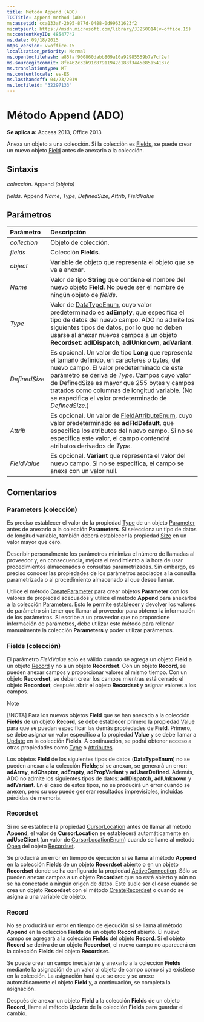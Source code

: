 ```yaml
---
title: Método Append (ADO)
TOCTitle: Append method (ADO)
ms:assetid: cca133af-2b95-877d-0488-0d99631623f2
ms:mtpsurl: https://msdn.microsoft.com/library/JJ250014(v=office.15)
ms:contentKeyID: 48547742
ms.date: 09/18/2015
mtps_version: v=office.15
localization_priority: Normal
ms.openlocfilehash: a85faf900860dabb809a10a92985559b7a7cf2ef
ms.sourcegitcommit: 8fe462c32b91c87911942c188f3445e85a54137c
ms.translationtype: MT
ms.contentlocale: es-ES
ms.lasthandoff: 04/23/2019
ms.locfileid: "32297133"
---
```

# <a name="append-method-ado"></a>Método Append (ADO)

**Se aplica a:** Access 2013, Office 2013

Anexa un objeto a una colección. Si la colección es [Fields](fields-collection-ado.md), se puede crear un nuevo objeto [Field](field-object-ado.md) antes de anexarlo a la colección.

## <a name="syntax"></a>Sintaxis

*colección*. Append *(objeto)*

*fields*. Append *Name*, *Type*, *DefinedSize*, *Attrib*, *FieldValue*

## <a name="parameters"></a>Parámetros

|Parámetro|Descripción|
|:--------|:----------|
|*collection* |Objeto de colección.|
|*fields* |Colección **Fields**.|
|*object* |Variable de objeto que representa el objeto que se va a anexar.|
|*Name* |Valor de tipo **String** que contiene el nombre del nuevo objeto **Field**. No puede ser el nombre de ningún objeto de *fields*.|
|*Type* |Valor de [DataTypeEnum](datatypeenum.md), cuyo valor predeterminado es **adEmpty**, que especifica el tipo de datos del nuevo campo. ADO no admite los siguientes tipos de datos, por lo que no deben usarse al anexar nuevos campos a un objeto **Recordset**: **adIDispatch**, **adIUnknown**, **adVariant**.|
|*DefinedSize* |Es opcional. Un valor de tipo **Long** que representa el tamaño definido, en caracteres o bytes, del nuevo campo. El valor predeterminado de este parámetro se deriva de *Type*. Campos cuyo valor de DefinedSize es mayor que 255 bytes y campos tratados como columnas de longitud variable. (No se especifica el valor predeterminado de *DefinedSize*.)|
|*Attrib* |Es opcional. Un valor de [FieldAttributeEnum](fieldattributeenum.md), cuyo valor predeterminado es **adFldDefault**, que especifica los atributos del nuevo campo. Si no se especifica este valor, el campo contendrá atributos derivados de *Type*.|
|*FieldValue* |Es opcional. **Variant** que representa el valor del nuevo campo. Si no se especifica, el campo se anexa con un valor null.|

## <a name="remarks"></a>Comentarios

### <a name="parameters-collection"></a>Parameters (colección)

Es preciso establecer el valor de la propiedad [Type](type-property-ado.md) de un objeto [Parameter](parameter-object-ado.md) antes de anexarlo a la colección **Parameters**. Si selecciona un tipo de datos de longitud variable, también deberá establecer la propiedad [Size](size-property-ado.md) en un valor mayor que cero.

Describir personalmente los parámetros minimiza el número de llamadas al proveedor y, en consecuencia, mejora el rendimiento a la hora de usar procedimientos almacenados o consultas parametrizadas. Sin embargo, es preciso conocer las propiedades de los parámetros asociados a la consulta parametrizada o al procedimiento almacenado al que desee llamar.

Utilice el método [CreateParameter](createparameter-method-ado.md) para crear objetos **Parameter** con los valores de propiedad adecuados y utilice el método **Append** para anexarlos a la colección [Parameters](parameters-collection-ado.md). Esto le permite establecer y devolver los valores de parámetro sin tener que llamar al proveedor para obtener la información de los parámetros. Si escribe a un proveedor que no proporcione información de parámetros, debe utilizar este método para rellenar manualmente la colección **Parameters** y poder utilizar parámetros.

### <a name="fields-collection"></a>Fields (colección)

El parámetro *FieldValue* solo es válido cuando se agrega un objeto **Field** a un objeto [Record](record-object-ado.md) y no a un objeto **Recordset**. Con un objeto **Record**, se pueden anexar campos y proporcionar valores al mismo tiempo. Con un objeto **Recordset**, se deben crear los campos mientras está cerrado el objeto **Recordset**, después abrir el objeto **Recordset** y asignar valores a los campos.


> [!NOTE]
> [!NOTA] Para los nuevos objetos **Field** que se han anexado a la colección **Fields** de un objeto **Record**, se debe establecer primero la propiedad [Value](value-property-ado.md) para que se puedan especificar las demás propiedades de **Field**. Primero, se debe asignar un valor específico a la propiedad **Value** y se debe llamar a [Update](update-method-ado.md) en la colección **Fields**. A continuación, se podrá obtener acceso a otras propiedades como [Type](type-property-ado.md) o [Attributes](attributes-property-ado.md).


Los objetos **Field** de los siguientes tipos de datos (**DataTypeEnum**) no se pueden anexar a la colección **Fields**; si se anexan, se generará un error: **adArray**, **adChapter**, **adEmpty**, **adPropVariant** y **adUserDefined**. Además, ADO no admite los siguientes tipos de datos: **adIDispatch**, **adIUnknown** y **adIVariant**. En el caso de estos tipos, no se producirá un error cuando se anexen, pero su uso puede generar resultados imprevisibles, incluidas pérdidas de memoria.

### <a name="recordset"></a>Recordset

Si no se establece la propiedad [CursorLocation](cursorlocation-property-ado.md) antes de llamar al método **Append**, el valor de **CursorLocation** se establecerá automáticamente en **adUseClient** (un valor de [CursorLocationEnum](cursorlocationenum.md)) cuando se llame al método [Open](open-method-ado-recordset.md) del objeto [Recordset](recordset-object-ado.md).

Se producirá un error en tiempo de ejecución si se llama al método **Append** en la colección **Fields** de un objeto **Recordset** abierto o en un objeto **Recordset** donde se ha configurado la propiedad [ActiveConnection](activeconnection-property-ado.md). Sólo se pueden anexar campos a un objeto **Recordset** que no está abierto y aún no se ha conectado a ningún origen de datos. Este suele ser el caso cuando se crea un objeto **Recordset** con el método [CreateRecordset](createrecordset-method-rds.md) o cuando se asigna a una variable de objeto.

### <a name="record"></a>Record

No se producirá un error en tiempo de ejecución si se llama al método **Append** en la colección **Fields** de un objeto **Record** abierto. El nuevo campo se agregará a la colección **Fields** del objeto **Record**. Si el objeto **Record** se deriva de un objeto **Recordset**, el nuevo campo no aparecerá en la colección **Fields** del objeto **Recordset**.

Se puede crear un campo inexistente y anexarlo a la colección **Fields** mediante la asignación de un valor al objeto de campo como si ya existiese en la colección. La asignación hará que se cree y se anexe automáticamente el objeto **Field** y, a continuación, se completa la asignación.

Después de anexar un objeto **Field** a la colección **Fields** de un objeto **Record**, llame al método **Update** de la colección **Fields** para guardar el cambio.

